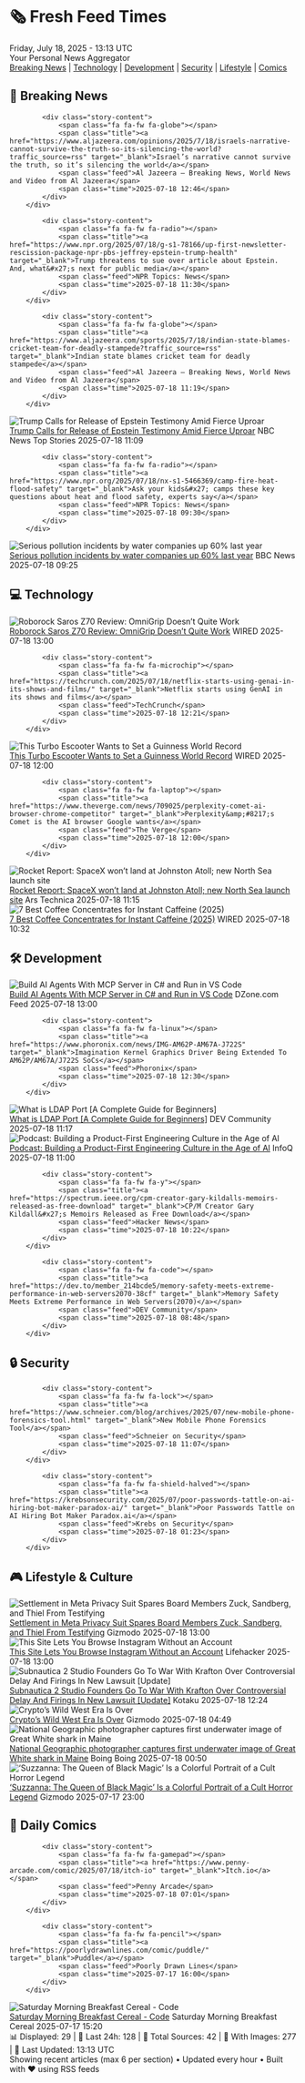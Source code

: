 <!-- Processing 54 RSS feeds at 2025-07-18 13:13:10 UTC -->
<!-- Processing: XKCD -->
<!-- Processing: Saturday Morning Breakfast Cereal -->
<!-- Processing: Penny Arcade -->
<!-- Processing: Poorly Drawn Lines -->
<!-- Processing: Garfield -->
<!-- Processing: Dilbert -->
<!-- Processing: Cyanide & Happiness -->
<!-- Processing: Dinosaur Comics -->
<!-- Processing: CNN Breaking News -->
<!-- Processing: BBC Breaking News -->
<!-- Processing: Al Jazeera Breaking News -->
<!-- Processing: NPR News -->
<!-- Processing: Reuters World News -->
<!-- Processing: NBC News Breaking -->
<!-- Processing: Sky News World -->
<!-- Processing: TechCrunch -->
<!-- Processing: WIRED -->
<!-- Processing: Lobsters Python -->
<!-- Processing: Hacker News -->
<!-- Processing: Phoronix Linux News -->
<!-- Processing: It's FOSS -->
<!-- Processing: DistroWatch -->
<!-- Processing: Linux.com -->
<!-- Processing: Red Hat Blog -->
<!-- Processing: Ubuntu Blog -->
<!-- Processing: DZone -->
<!-- Processing: Lifehacker -->
<!-- Processing: Gizmodo -->
<!-- Processing: Kotaku -->
<!-- Processing: Boing Boing -->
<!-- Processing: Krebs on Security -->
<!-- Processing: Schneier on Security -->
<!-- Generated 11 new posts out of 32 feeds processed -->
<div class="newspaper-header">
    <h1 class="newspaper-title">🗞️ Fresh Feed Times</h1>
    <div class="newspaper-date">Friday, July 18, 2025 - 13:13 UTC</div>
    <div class="newspaper-subtitle">Your Personal News Aggregator</div>
</div>

<div class="newspaper-nav">
    <a href="#breaking">Breaking News</a> |
    <a href="#tech">Technology</a> |
    <a href="#dev">Development</a> |
    <a href="#security">Security</a> |
    <a href="#lifestyle">Lifestyle</a> |
    <a href="#webcomics">Comics</a>
</div>

<div class="news-section breaking-news" id="breaking">
<h2 class="section-header">🚨 Breaking News</h2>
<div class="stories-container">
<div class="story">
            
            <div class="story-content">
                <span class="fa fa-fw fa-globe"></span>
                <span class="title"><a href="https://www.aljazeera.com/opinions/2025/7/18/israels-narrative-cannot-survive-the-truth-so-its-silencing-the-world?traffic_source=rss" target="_blank">Israel’s narrative cannot survive the truth, so it’s silencing the world</a></span>
                <span class="feed">Al Jazeera – Breaking News, World News and Video from Al Jazeera</span>
                <span class="time">2025-07-18 12:46</span>
            </div>
        </div>
<div class="story">
            
            <div class="story-content">
                <span class="fa fa-fw fa-radio"></span>
                <span class="title"><a href="https://www.npr.org/2025/07/18/g-s1-78166/up-first-newsletter-rescission-package-npr-pbs-jeffrey-epstein-trump-health" target="_blank">Trump threatens to sue over article about Epstein. And, what&#x27;s next for public media</a></span>
                <span class="feed">NPR Topics: News</span>
                <span class="time">2025-07-18 11:30</span>
            </div>
        </div>
<div class="story">
            
            <div class="story-content">
                <span class="fa fa-fw fa-globe"></span>
                <span class="title"><a href="https://www.aljazeera.com/sports/2025/7/18/indian-state-blames-cricket-team-for-deadly-stampede?traffic_source=rss" target="_blank">Indian state blames cricket team for deadly stampede</a></span>
                <span class="feed">Al Jazeera – Breaking News, World News and Video from Al Jazeera</span>
                <span class="time">2025-07-18 11:19</span>
            </div>
        </div>
<div class="story">
            <img src="https://media-cldnry.s-nbcnews.com/image/upload/t_fit_1500w/mpx/2704722219/2025_07/1752836978740_tdy_news_7a_nobles_epstein_250718_1920x1080-q3djt1.jpg" alt="Trump Calls for Release of Epstein Testimony Amid Fierce Uproar" class="story-image" loading="lazy" onerror="this.style.display='none'">
            <div class="story-content">
                <span class="fa fa-fw fa-broadcast-tower"></span>
                <span class="title"><a href="https://www.today.com/video/trump-threatens-to-sue-wsj-over-esptein-birthday-letter-claims-243454021688" target="_blank">Trump Calls for Release of Epstein Testimony Amid Fierce Uproar</a></span>
                <span class="feed">NBC News Top Stories</span>
                <span class="time">2025-07-18 11:09</span>
            </div>
        </div>
<div class="story">
            
            <div class="story-content">
                <span class="fa fa-fw fa-radio"></span>
                <span class="title"><a href="https://www.npr.org/2025/07/18/nx-s1-5466369/camp-fire-heat-flood-safety" target="_blank">Ask your kids&#x27; camps these key questions about heat and flood safety, experts say</a></span>
                <span class="feed">NPR Topics: News</span>
                <span class="time">2025-07-18 09:30</span>
            </div>
        </div>
<div class="story">
            <img src="https://ichef.bbci.co.uk/ace/standard/240/cpsprodpb/b783/live/8baba370-63b4-11f0-af20-030418be2ca5.jpg" alt="Serious pollution incidents by water companies up 60% last year" class="story-image" loading="lazy" onerror="this.style.display='none'">
            <div class="story-content">
                <span class="fa fa-fw fa-flag"></span>
                <span class="title"><a href="https://www.bbc.com/news/articles/cg5zl75dmm0o" target="_blank">Serious pollution incidents by water companies up 60% last year</a></span>
                <span class="feed">BBC News</span>
                <span class="time">2025-07-18 09:25</span>
            </div>
        </div>
</div>
</div>
<div class="news-section tech-news" id="tech">
<h2 class="section-header">💻 Technology</h2>
<div class="stories-container">
<div class="story">
            <img src="https://media.wired.com/photos/6879a27961e7729c9536d4fb/master/pass/Review-%20Roborock%20Saros%20Z70.png" alt="Roborock Saros Z70 Review: OmniGrip Doesn’t Quite Work" class="story-image" loading="lazy" onerror="this.style.display='none'">
            <div class="story-content">
                <span class="fa fa-fw fa-bolt"></span>
                <span class="title"><a href="https://www.wired.com/review/roborock-saros-z70/" target="_blank">Roborock Saros Z70 Review: OmniGrip Doesn’t Quite Work</a></span>
                <span class="feed">WIRED</span>
                <span class="time">2025-07-18 13:00</span>
            </div>
        </div>
<div class="story">
            
            <div class="story-content">
                <span class="fa fa-fw fa-microchip"></span>
                <span class="title"><a href="https://techcrunch.com/2025/07/18/netflix-starts-using-genai-in-its-shows-and-films/" target="_blank">Netflix starts using GenAI in its shows and films</a></span>
                <span class="feed">TechCrunch</span>
                <span class="time">2025-07-18 12:21</span>
            </div>
        </div>
<div class="story">
            <img src="https://media.wired.com/photos/6879afeb687e96e4f2948537/master/pass/Bo%20Turbo%20SOURCE%20Bo.jpg" alt="This Turbo Escooter Wants to Set a Guinness World Record" class="story-image" loading="lazy" onerror="this.style.display='none'">
            <div class="story-content">
                <span class="fa fa-fw fa-bolt"></span>
                <span class="title"><a href="https://www.wired.com/story/bo-turbo-e-scooter-guinness-world-record/" target="_blank">This Turbo Escooter Wants to Set a Guinness World Record</a></span>
                <span class="feed">WIRED</span>
                <span class="time">2025-07-18 12:00</span>
            </div>
        </div>
<div class="story">
            
            <div class="story-content">
                <span class="fa fa-fw fa-laptop"></span>
                <span class="title"><a href="https://www.theverge.com/news/709025/perplexity-comet-ai-browser-chrome-competitor" target="_blank">Perplexity&amp;#8217;s Comet is the AI browser Google wants</a></span>
                <span class="feed">The Verge</span>
                <span class="time">2025-07-18 12:00</span>
            </div>
        </div>
<div class="story">
            <img src="https://cdn.arstechnica.net/wp-content/uploads/2025/07/jsc2025e041107medium-500x500.jpg" alt="Rocket Report: SpaceX won’t land at Johnston Atoll; new North Sea launch site" class="story-image" loading="lazy" onerror="this.style.display='none'">
            <div class="story-content">
                <span class="fa fa-fw fa-cog"></span>
                <span class="title"><a href="https://arstechnica.com/space/2025/07/rocket-report-avio-celebrates-independence-pld-outlines-grand-ambitions/" target="_blank">Rocket Report: SpaceX won’t land at Johnston Atoll; new North Sea launch site</a></span>
                <span class="feed">Ars Technica</span>
                <span class="time">2025-07-18 11:15</span>
            </div>
        </div>
<div class="story">
            <img src="https://media.wired.com/photos/6879bbc21a043c7b080998b0/master/pass/Coffee%20Concentrates.png" alt="7 Best Coffee Concentrates for Instant Caffeine (2025)" class="story-image" loading="lazy" onerror="this.style.display='none'">
            <div class="story-content">
                <span class="fa fa-fw fa-bolt"></span>
                <span class="title"><a href="https://www.wired.com/gallery/best-coffee-concentrates/" target="_blank">7 Best Coffee Concentrates for Instant Caffeine (2025)</a></span>
                <span class="feed">WIRED</span>
                <span class="time">2025-07-18 10:32</span>
            </div>
        </div>
</div>
</div>
<div class="news-section dev-news" id="dev">
<h2 class="section-header">🛠️ Development</h2>
<div class="stories-container">
<div class="story">
            <img src="https://dz2cdn1.dzone.com/thumbnail?fid=18514963&w=600" alt="Build AI Agents With MCP Server in C# and Run in VS Code" class="story-image" loading="lazy" onerror="this.style.display='none'">
            <div class="story-content">
                <span class="fa fa-fw fa-newspaper"></span>
                <span class="title"><a href="https://dzone.com/articles/build-ai-agents-csharp-mcp-server-vscode" target="_blank">Build AI Agents With MCP Server in C# and Run in VS Code</a></span>
                <span class="feed">DZone.com Feed</span>
                <span class="time">2025-07-18 13:00</span>
            </div>
        </div>
<div class="story">
            
            <div class="story-content">
                <span class="fa fa-fw fa-linux"></span>
                <span class="title"><a href="https://www.phoronix.com/news/IMG-AM62P-AM67A-J722S" target="_blank">Imagination Kernel Graphics Driver Being Extended To AM62P/AM67A/J722S SoCs</a></span>
                <span class="feed">Phoronix</span>
                <span class="time">2025-07-18 12:30</span>
            </div>
        </div>
<div class="story">
            <img src="https://media2.dev.to/dynamic/image/width=800%2Cheight=%2Cfit=scale-down%2Cgravity=auto%2Cformat=auto/https%3A%2F%2Fdev-to-uploads.s3.amazonaws.com%2Fuploads%2Farticles%2F2qljuhwlcnsaczx87kd9.png" alt="What is LDAP Port [A Complete Guide for Beginners]" class="story-image" loading="lazy" onerror="this.style.display='none'">
            <div class="story-content">
                <span class="fa fa-fw fa-code"></span>
                <span class="title"><a href="https://dev.to/hardy_mervana/what-is-ldap-port-a-complete-guide-for-beginners-15jp" target="_blank">What is LDAP Port [A Complete Guide for Beginners]</a></span>
                <span class="feed">DEV Community</span>
                <span class="time">2025-07-18 11:17</span>
            </div>
        </div>
<div class="story">
            <img src="https://res.infoq.com/podcasts/building-product-first-engineering-culture/en/smallimage/engineering-culture-podcast-thumbnail-1752490298012.jpg" alt="Podcast: Building a Product-First Engineering Culture in the Age of AI" class="story-image" loading="lazy" onerror="this.style.display='none'">
            <div class="story-content">
                <span class="fa fa-fw fa-info-circle"></span>
                <span class="title"><a href="https://www.infoq.com/podcasts/building-product-first-engineering-culture/?utm_campaign=infoq_content&utm_source=infoq&utm_medium=feed&utm_term=global" target="_blank">Podcast: Building a Product-First Engineering Culture in the Age of AI</a></span>
                <span class="feed">InfoQ</span>
                <span class="time">2025-07-18 11:00</span>
            </div>
        </div>
<div class="story">
            
            <div class="story-content">
                <span class="fa fa-fw fa-y"></span>
                <span class="title"><a href="https://spectrum.ieee.org/cpm-creator-gary-kildalls-memoirs-released-as-free-download" target="_blank">CP/M Creator Gary Kildall&#x27;s Memoirs Released as Free Download</a></span>
                <span class="feed">Hacker News</span>
                <span class="time">2025-07-18 10:22</span>
            </div>
        </div>
<div class="story">
            
            <div class="story-content">
                <span class="fa fa-fw fa-code"></span>
                <span class="title"><a href="https://dev.to/member_214bcde5/memory-safety-meets-extreme-performance-in-web-servers2070-38cf" target="_blank">Memory Safety Meets Extreme Performance in Web Servers(2070)</a></span>
                <span class="feed">DEV Community</span>
                <span class="time">2025-07-18 08:48</span>
            </div>
        </div>
</div>
</div>
<div class="news-section security-news" id="security">
<h2 class="section-header">🔒 Security</h2>
<div class="stories-container">
<div class="story">
            
            <div class="story-content">
                <span class="fa fa-fw fa-lock"></span>
                <span class="title"><a href="https://www.schneier.com/blog/archives/2025/07/new-mobile-phone-forensics-tool.html" target="_blank">New Mobile Phone Forensics Tool</a></span>
                <span class="feed">Schneier on Security</span>
                <span class="time">2025-07-18 11:07</span>
            </div>
        </div>
<div class="story">
            
            <div class="story-content">
                <span class="fa fa-fw fa-shield-halved"></span>
                <span class="title"><a href="https://krebsonsecurity.com/2025/07/poor-passwords-tattle-on-ai-hiring-bot-maker-paradox-ai/" target="_blank">Poor Passwords Tattle on AI Hiring Bot Maker Paradox.ai</a></span>
                <span class="feed">Krebs on Security</span>
                <span class="time">2025-07-18 01:23</span>
            </div>
        </div>
</div>
</div>
<div class="news-section lifestyle-news" id="lifestyle">
<h2 class="section-header">🎮 Lifestyle & Culture</h2>
<div class="stories-container">
<div class="story">
            <img src="https://gizmodo.com/app/uploads/2025/07/Mark-Zuckerberg.jpg" alt="Settlement in Meta Privacy Suit Spares Board Members Zuck, Sandberg, and Thiel From Testifying" class="story-image" loading="lazy" onerror="this.style.display='none'">
            <div class="story-content">
                <span class="fa fa-fw fa-computer"></span>
                <span class="title"><a href="https://gizmodo.com/settlement-in-meta-privacy-suit-spares-board-members-zuck-sandberg-and-thiel-from-testifying-2000631038" target="_blank">Settlement in Meta Privacy Suit Spares Board Members Zuck, Sandberg, and Thiel From Testifying</a></span>
                <span class="feed">Gizmodo</span>
                <span class="time">2025-07-18 13:00</span>
            </div>
        </div>
<div class="story">
            <img src="https://lifehacker.com/imagery/articles/01K0D9CTP5Q6XZG14YQ79D816W/hero-image.png" alt="This Site Lets You Browse Instagram Without an Account" class="story-image" loading="lazy" onerror="this.style.display='none'">
            <div class="story-content">
                <span class="fa fa-fw fa-life-ring"></span>
                <span class="title"><a href="https://lifehacker.com/tech/imginn-browse-instagram-pages-without-an-account?utm_medium=RSS" target="_blank">This Site Lets You Browse Instagram Without an Account</a></span>
                <span class="feed">Lifehacker</span>
                <span class="time">2025-07-18 13:00</span>
            </div>
        </div>
<div class="story">
            <img src="https://i.kinja-img.com/image/upload/c_fit,q_80,w_636/45e2fa22f636a2346f23d764ee61f86c.png" alt="Subnautica 2 Studio Founders Go To War With Krafton Over Controversial Delay And Firings In New Lawsuit [Update]" class="story-image" loading="lazy" onerror="this.style.display='none'">
            <div class="story-content">
                <span class="fa fa-fw fa-gamepad"></span>
                <span class="title"><a href="https://kotaku.com/subnautica-2-lawsuit-krafton-unknown-worlds-delay-1851786439" target="_blank">Subnautica 2 Studio Founders Go To War With Krafton Over Controversial Delay And Firings In New Lawsuit [Update]</a></span>
                <span class="feed">Kotaku</span>
                <span class="time">2025-07-18 12:24</span>
            </div>
        </div>
<div class="story">
            <img src="https://gizmodo.com/app/uploads/2025/07/bitcoin-photo.jpg" alt="Crypto’s Wild West Era Is Over" class="story-image" loading="lazy" onerror="this.style.display='none'">
            <div class="story-content">
                <span class="fa fa-fw fa-computer"></span>
                <span class="title"><a href="https://gizmodo.com/cryptos-wild-west-era-is-over-2000631148" target="_blank">Crypto’s Wild West Era Is Over</a></span>
                <span class="feed">Gizmodo</span>
                <span class="time">2025-07-18 04:49</span>
            </div>
        </div>
<div class="story">
            <img src="https://i0.wp.com/boingboing.net/wp-content/uploads/2025/07/NGS-117405S-25_250708_005307-1ss100-.5-Brian-Skerry-1.jpg?fit=1200%2C800&amp;quality=60&amp;ssl=1" alt="National Geographic photographer captures first underwater image of Great White shark in Maine" class="story-image" loading="lazy" onerror="this.style.display='none'">
            <div class="story-content">
                <span class="fa fa-fw fa-arrow-right"></span>
                <span class="title"><a href="https://boingboing.net/2025/07/17/national-geographic-photographer-captures-first-underwater-image-of-great-white-shark-in-maine.html" target="_blank">National Geographic photographer captures first underwater image of Great White shark in Maine</a></span>
                <span class="feed">Boing Boing</span>
                <span class="time">2025-07-18 00:50</span>
            </div>
        </div>
<div class="story">
            <img src="https://gizmodo.com/app/uploads/2025/07/Suzzannareview.jpg" alt="‘Suzzanna: The Queen of Black Magic’ Is a Colorful Portrait of a Cult Horror Legend" class="story-image" loading="lazy" onerror="this.style.display='none'">
            <div class="story-content">
                <span class="fa fa-fw fa-computer"></span>
                <span class="title"><a href="https://gizmodo.com/suzzanna-the-queen-of-black-magic-is-a-colorful-portrait-of-a-cult-horror-legend-2000630250" target="_blank">‘Suzzanna: The Queen of Black Magic’ Is a Colorful Portrait of a Cult Horror Legend</a></span>
                <span class="feed">Gizmodo</span>
                <span class="time">2025-07-17 23:00</span>
            </div>
        </div>
</div>
</div>
<div class="news-section webcomics-section" id="webcomics">
<h2 class="section-header">🎨 Daily Comics</h2>
<div class="stories-container">
<div class="story">
            
            <div class="story-content">
                <span class="fa fa-fw fa-gamepad"></span>
                <span class="title"><a href="https://www.penny-arcade.com/comic/2025/07/18/itch-io" target="_blank">Itch.io</a></span>
                <span class="feed">Penny Arcade</span>
                <span class="time">2025-07-18 07:01</span>
            </div>
        </div>
<div class="story">
            
            <div class="story-content">
                <span class="fa fa-fw fa-pencil"></span>
                <span class="title"><a href="https://poorlydrawnlines.com/comic/puddle/" target="_blank">Puddle</a></span>
                <span class="feed">Poorly Drawn Lines</span>
                <span class="time">2025-07-17 16:00</span>
            </div>
        </div>
<div class="story">
            <img src="https://www.smbc-comics.com/comics/1752557080-20250718.png" alt="Saturday Morning Breakfast Cereal - Code" class="story-image" loading="lazy" onerror="this.style.display='none'">
            <div class="story-content">
                <span class="fa fa-fw fa-smile"></span>
                <span class="title"><a href="https://www.smbc-comics.com/comic/code" target="_blank">Saturday Morning Breakfast Cereal - Code</a></span>
                <span class="feed">Saturday Morning Breakfast Cereal</span>
                <span class="time">2025-07-17 15:20</span>
            </div>
        </div>
</div>
</div>

<div class="newspaper-footer">
    <div class="stats">
        📊 Displayed: 29 | 📅 Last 24h: 128 | 📡 Total Sources: 42 | 📸 With Images: 277 |
        🔄 Last Updated: 13:13 UTC
    </div>
    <div class="footer-note">
        Showing recent articles (max 6 per section) • Updated every hour • Built with ❤️ using RSS feeds
    </div>
</div>
